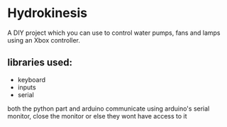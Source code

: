 # Hydrokinesis
A DIY project which you can use to control water pumps, fans and lamps using an Xbox controller.

## libraries used:
- keyboard
- inputs
- serial

both the python part and arduino communicate using arduino's serial monitor, close the monitor or else they wont have access to it
